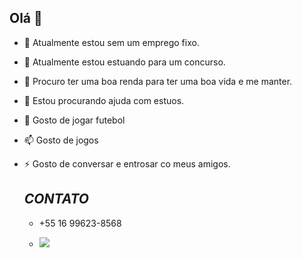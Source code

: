 ## Olá 👋

- 🔭 Atualmente estou sem um emprego fixo.
- 🌱 Atualmente estou estuando para um concurso. 
- 👯 Procuro ter uma boa renda para ter uma boa vida e me manter.
- 🤔 Estou procurando ajuda com estuos.
- 💬 Gosto de jogar futebol
- 📫 Gosto de jogos
- ⚡ Gosto de conversar e entrosar co meus amigos.

  ## *CONTATO*

  - +55 16 99623-8568
 
  - ![](https://media.tenor.com/gT8iJX1yGsYAAAAM/zubeldia-zubeldia-spfc.gif)

